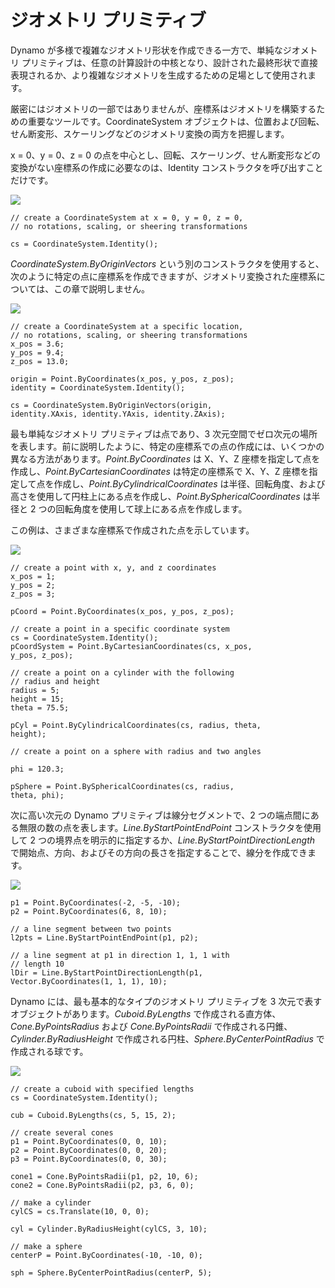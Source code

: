 

# ジオメトリ プリミティブ

Dynamo が多様で複雑なジオメトリ形状を作成できる一方で、単純なジオメトリ プリミティブは、任意の計算設計の中核となり、設計された最終形状で直接表現されるか、より複雑なジオメトリを生成するための足場として使用されます。

厳密にはジオメトリの一部ではありませんが、座標系はジオメトリを構築するための重要なツールです。CoordinateSystem オブジェクトは、位置および回転、せん断変形、スケーリングなどのジオメトリ変換の両方を把握します。

x = 0、y = 0、z = 0 の点を中心とし、回転、スケーリング、せん断変形などの変換がない座標系の作成に必要なのは、Identity コンストラクタを呼び出すことだけです。

![](images/12-2/GeometricPrimitives_01.png)

```
// create a CoordinateSystem at x = 0, y = 0, z = 0,
// no rotations, scaling, or sheering transformations

cs = CoordinateSystem.Identity();
```

*CoordinateSystem.ByOriginVectors* という別のコンストラクタを使用すると、次のように特定の点に座標系を作成できますが、ジオメトリ変換された座標系については、この章で説明しません。

![](images/12-2/GeometricPrimitives_02.png)

```
// create a CoordinateSystem at a specific location,
// no rotations, scaling, or sheering transformations
x_pos = 3.6;
y_pos = 9.4;
z_pos = 13.0;

origin = Point.ByCoordinates(x_pos, y_pos, z_pos);
identity = CoordinateSystem.Identity();

cs = CoordinateSystem.ByOriginVectors(origin,
identity.XAxis, identity.YAxis, identity.ZAxis);
```

最も単純なジオメトリ プリミティブは点であり、3 次元空間でゼロ次元の場所を表します。前に説明したように、特定の座標系での点の作成には、いくつかの異なる方法があります。*Point.ByCoordinates* は X、Y、Z 座標を指定して点を作成し、*Point.ByCartesianCoordinates* は特定の座標系で X、Y、Z 座標を指定して点を作成し、*Point.ByCylindricalCoordinates* は半径、回転角度、および高さを使用して円柱上にある点を作成し、*Point.BySphericalCoordinates* は半径と 2 つの回転角度を使用して球上にある点を作成します。

この例は、さまざまな座標系で作成された点を示しています。

![](images/12-2/GeometricPrimitives_03.png)

```
// create a point with x, y, and z coordinates
x_pos = 1;
y_pos = 2;
z_pos = 3;

pCoord = Point.ByCoordinates(x_pos, y_pos, z_pos);

// create a point in a specific coordinate system
cs = CoordinateSystem.Identity();
pCoordSystem = Point.ByCartesianCoordinates(cs, x_pos,
y_pos, z_pos);

// create a point on a cylinder with the following
// radius and height
radius = 5;
height = 15;
theta = 75.5;

pCyl = Point.ByCylindricalCoordinates(cs, radius, theta,
height);

// create a point on a sphere with radius and two angles

phi = 120.3;

pSphere = Point.BySphericalCoordinates(cs, radius, 
theta, phi);
```

次に高い次元の Dynamo プリミティブは線分セグメントで、2 つの端点間にある無限の数の点を表します。*Line.ByStartPointEndPoint* コンストラクタを使用して 2 つの境界点を明示的に指定するか、*Line.ByStartPointDirectionLength* で開始点、方向、およびその方向の長さを指定することで、線分を作成できます。

![](images/12-2/GeometricPrimitives_04.png)

```
p1 = Point.ByCoordinates(-2, -5, -10);
p2 = Point.ByCoordinates(6, 8, 10);

// a line segment between two points
l2pts = Line.ByStartPointEndPoint(p1, p2); 

// a line segment at p1 in direction 1, 1, 1 with 
// length 10
lDir = Line.ByStartPointDirectionLength(p1,
Vector.ByCoordinates(1, 1, 1), 10);
```

Dynamo には、最も基本的なタイプのジオメトリ プリミティブを 3 次元で表すオブジェクトがあります。*Cuboid.ByLengths* で作成される直方体、*Cone.ByPointsRadius* および *Cone.ByPointsRadii* で作成される円錐、*Cylinder.ByRadiusHeight* で作成される円柱、*Sphere.ByCenterPointRadius* で作成される球です。

![](images/12-2/GeometricPrimitives_05.png)

```
// create a cuboid with specified lengths
cs = CoordinateSystem.Identity();

cub = Cuboid.ByLengths(cs, 5, 15, 2);

// create several cones
p1 = Point.ByCoordinates(0, 0, 10);
p2 = Point.ByCoordinates(0, 0, 20);
p3 = Point.ByCoordinates(0, 0, 30);

cone1 = Cone.ByPointsRadii(p1, p2, 10, 6);
cone2 = Cone.ByPointsRadii(p2, p3, 6, 0);

// make a cylinder
cylCS = cs.Translate(10, 0, 0);

cyl = Cylinder.ByRadiusHeight(cylCS, 3, 10);

// make a sphere
centerP = Point.ByCoordinates(-10, -10, 0);

sph = Sphere.ByCenterPointRadius(centerP, 5);
```


